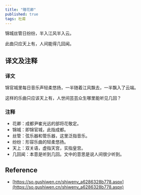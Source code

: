 ```yaml
---
title: "赠花卿"
published: true
tags: 杜甫
---
```


锦城丝管日纷纷，半入江风半入云。

此曲只应天上有，人间能得几回闻。

## 译文及注释

### 译文

锦官城里每日音乐声轻柔悠扬，一半随着江风飘去，一半飘入了云端。

这样的乐曲只应该天上有，人世间芸芸众生哪里能听见几回？

### 注释

- 花卿：成都尹崔光远的部将花敬定。
- 锦城：即锦官城，此指成都。
- 丝管：弦乐器和管乐器，这里泛指音乐。
- 纷纷：形容乐曲的轻柔悠扬。
- 天上：双关语，虚指天宫，实指皇宫。
- 几回闻：本意是听到几回。文中的意思是说人间很少听到。

## Reference

- [https://so.gushiwen.cn/shiwenv_a6286328b778.aspx](https://so.gushiwen.cn/shiwenv_a6286328b778.aspx)